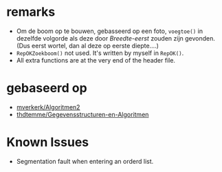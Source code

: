 # remarks

- Om de boom op te bouwen, gebasseerd op een foto, `voegtoe()` in dezelfde volgorde als deze door *Breedte-eerst* zouden zijn gevonden. (Dus eerst wortel, dan al deze op eerste diepte....)
- `RepOKZoekboom()` not used. It's written by myself in `RepOK()`.
- All extra functions are at the very end of the header file.

# gebaseerd op
- [mverkerk/Algoritmen2](https://github.ugent.be/mverkerk/Algoritmen2/blob/master/Labo2/rzwboomStijn.h)
- [thdtemme/Gegevensstructuren-en-Algoritmen](https://github.ugent.be/thdtemme/Gegevensstructuren-en-Algoritmen/blob/master/labo7/oef1.cpp)

# Known Issues
- Segmentation fault when entering an orderd list.

